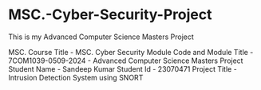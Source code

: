 # MSC.-Cyber-Security-Project
This is my Advanced Computer Science Masters Project

MSC. Course Title             -   MSC. Cyber Security
Module Code and Module Title  -   7COM1039-0509-2024 - Advanced Computer Science Masters Project
Student Name                  -   Sandeep Kumar
Student Id                    -   23070471
Project Title                 -   Intrusion Detection System using SNORT 
